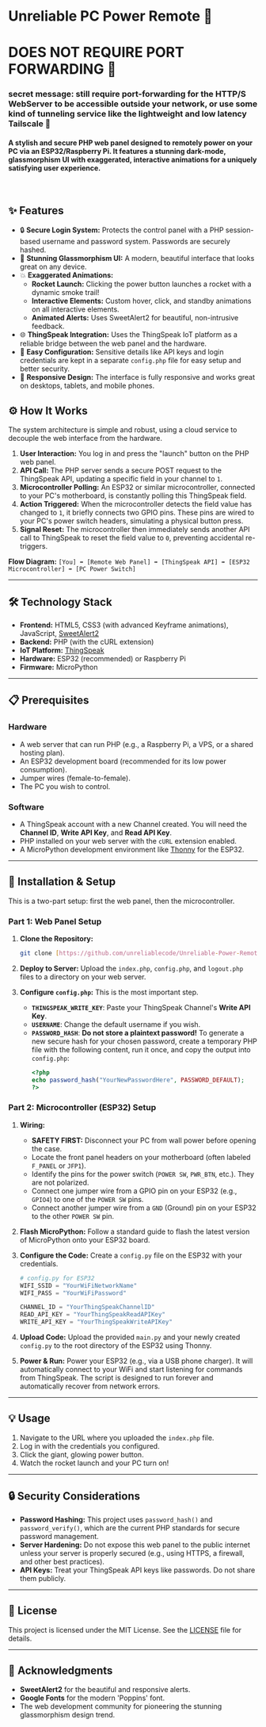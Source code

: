 # Unreliable PC Power Remote 🚀
# DOES NOT REQUIRE PORT FORWARDING 🥳
### secret message: still require port-forwarding for the HTTP/S WebServer to be accessible outside your network, or use some kind of tunneling service like the lightweight and low latency Tailscale 🤯
#### A stylish and secure PHP web panel designed to remotely power on your PC via an ESP32/Raspberry Pi. It features a stunning dark-mode, glassmorphism UI with exaggerated, interactive animations for a uniquely satisfying user experience.

<br>

## ✨ Features

* 🔒 **Secure Login System:** Protects the control panel with a PHP session-based username and password system. Passwords are securely hashed.
* 🎨 **Stunning Glassmorphism UI:** A modern, beautiful interface that looks great on any device.
* 💥 **Exaggerated Animations:**
    * **Rocket Launch:** Clicking the power button launches a rocket with a dynamic smoke trail!
    * **Interactive Elements:** Custom hover, click, and standby animations on all interactive elements.
    * **Animated Alerts:** Uses SweetAlert2 for beautiful, non-intrusive feedback.
* 🌐 **ThingSpeak Integration:** Uses the ThingSpeak IoT platform as a reliable bridge between the web panel and the hardware.
* 🔧 **Easy Configuration:** Sensitive details like API keys and login credentials are kept in a separate `config.php` file for easy setup and better security.
* 📱 **Responsive Design:** The interface is fully responsive and works great on desktops, tablets, and mobile phones.

## ⚙️ How It Works

The system architecture is simple and robust, using a cloud service to decouple the web interface from the hardware.

1.  **User Interaction:** You log in and press the "launch" button on the PHP web panel.
2.  **API Call:** The PHP server sends a secure POST request to the ThingSpeak API, updating a specific field in your channel to `1`.
3.  **Microcontroller Polling:** An ESP32 or similar microcontroller, connected to your PC's motherboard, is constantly polling this ThingSpeak field.
4.  **Action Triggered:** When the microcontroller detects the field value has changed to `1`, it briefly connects two GPIO pins. These pins are wired to your PC's power switch headers, simulating a physical button press.
5.  **Signal Reset:** The microcontroller then immediately sends another API call to ThingSpeak to reset the field value to `0`, preventing accidental re-triggers.

**Flow Diagram:**
`[You] ➡️ [Remote Web Panel] ➡️ [ThingSpeak API] ➡️ [ESP32 Microcontroller] ➡️ [PC Power Switch]`

---

## 🛠️ Technology Stack

* **Frontend:** HTML5, CSS3 (with advanced Keyframe animations), JavaScript, [SweetAlert2](https://sweetalert2.github.io/)
* **Backend:** PHP (with the cURL extension)
* **IoT Platform:** [ThingSpeak](https://thingspeak.com/)
* **Hardware:** ESP32 (recommended) or Raspberry Pi
* **Firmware:** MicroPython

---

## 📋 Prerequisites

### Hardware
* A web server that can run PHP (e.g., a Raspberry Pi, a VPS, or a shared hosting plan).
* An ESP32 development board (recommended for its low power consumption).
* Jumper wires (female-to-female).
* The PC you wish to control.

### Software
* A ThingSpeak account with a new Channel created. You will need the **Channel ID**, **Write API Key**, and **Read API Key**.
* PHP installed on your web server with the `cURL` extension enabled.
* A MicroPython development environment like [Thonny](https://thonny.org/) for the ESP32.

---

## 🚀 Installation & Setup

This is a two-part setup: first the web panel, then the microcontroller.

### Part 1: Web Panel Setup

1.  **Clone the Repository:**
    ```bash
    git clone [https://github.com/unreliablecode/Unreliable-Power-Remote.git](https://github.com/unreliablecode/Unreliable-Power-Remote.git)
    ```

2.  **Deploy to Server:** Upload the `index.php`, `config.php`, and `logout.php` files to a directory on your web server.

3.  **Configure `config.php`:** This is the most important step.
    * **`THINGSPEAK_WRITE_KEY`**: Paste your ThingSpeak Channel's **Write API Key**.
    * **`USERNAME`**: Change the default username if you wish.
    * **`PASSWORD_HASH`**: **Do not store a plaintext password!** To generate a new secure hash for your chosen password, create a temporary PHP file with the following content, run it once, and copy the output into `config.php`:
        ```php
        <?php
        echo password_hash("YourNewPasswordHere", PASSWORD_DEFAULT);
        ?>
        ```

### Part 2: Microcontroller (ESP32) Setup



1.  **Wiring:**
    * **SAFETY FIRST:** Disconnect your PC from wall power before opening the case.
    * Locate the front panel headers on your motherboard (often labeled `F_PANEL` or `JFP1`).
    * Identify the pins for the power switch (`POWER SW`, `PWR_BTN`, etc.). They are not polarized.
    * Connect one jumper wire from a GPIO pin on your ESP32 (e.g., `GPIO4`) to one of the `POWER SW` pins.
    * Connect another jumper wire from a `GND` (Ground) pin on your ESP32 to the other `POWER SW` pin.

2.  **Flash MicroPython:** Follow a standard guide to flash the latest version of MicroPython onto your ESP32 board.

3.  **Configure the Code:** Create a `config.py` file on the ESP32 with your credentials.
    ```python
    # config.py for ESP32
    WIFI_SSID = "YourWiFiNetworkName"
    WIFI_PASS = "YourWiFiPassword"

    CHANNEL_ID = "YourThingSpeakChannelID"
    READ_API_KEY = "YourThingSpeakReadAPIKey"
    WRITE_API_KEY = "YourThingSpeakWriteAPIKey"
    ```

4.  **Upload Code:** Upload the provided `main.py` and your newly created `config.py` to the root directory of the ESP32 using Thonny.

5.  **Power & Run:** Power your ESP32 (e.g., via a USB phone charger). It will automatically connect to your WiFi and start listening for commands from ThingSpeak. The script is designed to run forever and automatically recover from network errors.

---

## 💡 Usage

1.  Navigate to the URL where you uploaded the `index.php` file.
2.  Log in with the credentials you configured.
3.  Click the giant, glowing power button.
4.  Watch the rocket launch and your PC turn on!

---

## 🔒 Security Considerations

* **Password Hashing:** This project uses `password_hash()` and `password_verify()`, which are the current PHP standards for secure password management.
* **Server Hardening:** Do not expose this web panel to the public internet unless your server is properly secured (e.g., using HTTPS, a firewall, and other best practices).
* **API Keys:** Treat your ThingSpeak API keys like passwords. Do not share them publicly.

---

## 📜 License

This project is licensed under the MIT License. See the [LICENSE](LICENSE) file for details.

---

## 🙏 Acknowledgments

* **SweetAlert2** for the beautiful and responsive alerts.
* **Google Fonts** for the modern 'Poppins' font.
* The web development community for pioneering the stunning glassmorphism design trend.
